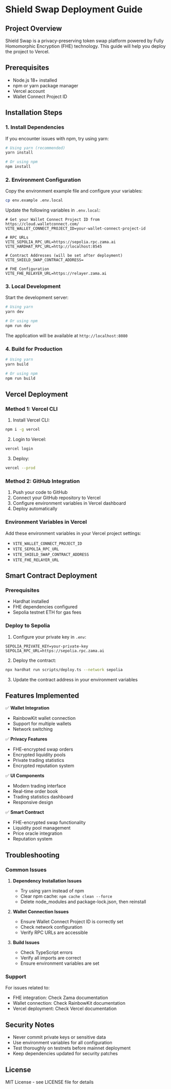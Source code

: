 # Shield Swap Deployment Guide

## Project Overview

Shield Swap is a privacy-preserving token swap platform powered by Fully Homomorphic Encryption (FHE) technology. This guide will help you deploy the project to Vercel.

## Prerequisites

- Node.js 18+ installed
- npm or yarn package manager
- Vercel account
- Wallet Connect Project ID

## Installation Steps

### 1. Install Dependencies

If you encounter issues with npm, try using yarn:

```bash
# Using yarn (recommended)
yarn install

# Or using npm
npm install
```

### 2. Environment Configuration

Copy the environment example file and configure your variables:

```bash
cp env.example .env.local
```

Update the following variables in `.env.local`:

```env
# Get your Wallet Connect Project ID from https://cloud.walletconnect.com/
VITE_WALLET_CONNECT_PROJECT_ID=your-wallet-connect-project-id

# RPC URLs
VITE_SEPOLIA_RPC_URL=https://sepolia.rpc.zama.ai
VITE_HARDHAT_RPC_URL=http://localhost:8545

# Contract Addresses (will be set after deployment)
VITE_SHIELD_SWAP_CONTRACT_ADDRESS=

# FHE Configuration
VITE_FHE_RELAYER_URL=https://relayer.zama.ai
```

### 3. Local Development

Start the development server:

```bash
# Using yarn
yarn dev

# Or using npm
npm run dev
```

The application will be available at `http://localhost:8080`

### 4. Build for Production

```bash
# Using yarn
yarn build

# Or using npm
npm run build
```

## Vercel Deployment

### Method 1: Vercel CLI

1. Install Vercel CLI:
```bash
npm i -g vercel
```

2. Login to Vercel:
```bash
vercel login
```

3. Deploy:
```bash
vercel --prod
```

### Method 2: GitHub Integration

1. Push your code to GitHub
2. Connect your GitHub repository to Vercel
3. Configure environment variables in Vercel dashboard
4. Deploy automatically

### Environment Variables in Vercel

Add these environment variables in your Vercel project settings:

- `VITE_WALLET_CONNECT_PROJECT_ID`
- `VITE_SEPOLIA_RPC_URL`
- `VITE_SHIELD_SWAP_CONTRACT_ADDRESS`
- `VITE_FHE_RELAYER_URL`

## Smart Contract Deployment

### Prerequisites

- Hardhat installed
- FHE dependencies configured
- Sepolia testnet ETH for gas fees

### Deploy to Sepolia

1. Configure your private key in `.env`:
```env
SEPOLIA_PRIVATE_KEY=your-private-key
SEPOLIA_RPC_URL=https://sepolia.rpc.zama.ai
```

2. Deploy the contract:
```bash
npx hardhat run scripts/deploy.ts --network sepolia
```

3. Update the contract address in your environment variables

## Features Implemented

✅ **Wallet Integration**
- RainbowKit wallet connection
- Support for multiple wallets
- Network switching

✅ **Privacy Features**
- FHE-encrypted swap orders
- Encrypted liquidity pools
- Private trading statistics
- Encrypted reputation system

✅ **UI Components**
- Modern trading interface
- Real-time order book
- Trading statistics dashboard
- Responsive design

✅ **Smart Contract**
- FHE-encrypted swap functionality
- Liquidity pool management
- Price oracle integration
- Reputation system

## Troubleshooting

### Common Issues

1. **Dependency Installation Issues**
   - Try using yarn instead of npm
   - Clear npm cache: `npm cache clean --force`
   - Delete node_modules and package-lock.json, then reinstall

2. **Wallet Connection Issues**
   - Ensure Wallet Connect Project ID is correctly set
   - Check network configuration
   - Verify RPC URLs are accessible

3. **Build Issues**
   - Check TypeScript errors
   - Verify all imports are correct
   - Ensure environment variables are set

### Support

For issues related to:
- FHE integration: Check Zama documentation
- Wallet connection: Check RainbowKit documentation
- Vercel deployment: Check Vercel documentation

## Security Notes

- Never commit private keys or sensitive data
- Use environment variables for all configuration
- Test thoroughly on testnets before mainnet deployment
- Keep dependencies updated for security patches

## License

MIT License - see LICENSE file for details
